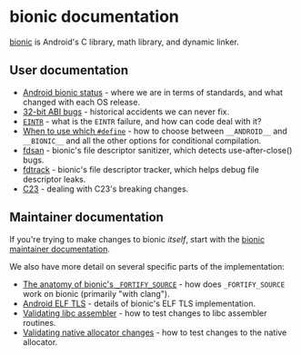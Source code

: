 # bionic documentation

[bionic](https://en.wikipedia.org/wiki/Bionic_(software)) is Android's
C library, math library, and dynamic linker.

## User documentation

* [Android bionic status](status.md) - where we are in terms of standards,
  and what changed with each OS release.
* [32-bit ABI bugs](32-bit-abi.md) - historical accidents we can never fix.
* [`EINTR`](EINTR.md) - what is the `EINTR` failure,
  and how can code deal with it?
* [When to use which `#define`](defines.md) - how to choose between
  `__ANDROID__` and `__BIONIC__` and all the other options for conditional
  compilation.
* [fdsan](fdsan.md) - bionic's file descriptor sanitizer,
  which detects use-after-close() bugs.
* [fdtrack](fdtrack.md) - bionic's file descriptor tracker,
  which helps debug file descriptor leaks.
* [C23](c23.md) - dealing with C23's breaking changes.

## Maintainer documentation

If you're trying to make changes to bionic _itself_, start with the
[bionic maintainer documentation](../README.md).

We also have more detail on several specific parts of the implementation:

* [The anatomy of bionic's `_FORTIFY_SOURCE`](clang_fortify_anatomy.md) -
  how does `_FORTIFY_SOURCE` work on bionic (primarily "with clang").
* [Android ELF TLS](elf-tls.md) - details of bionic's ELF TLS implementation.
* [Validating libc assembler](libc_assembler.md) - how to test changes to
  libc assembler routines.
* [Validating native allocator changes](native_allocator.md) - how to test
  changes to the native allocator.
